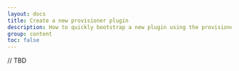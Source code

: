 ```yaml
---
layout: docs
title: Create a new provisioner plugin
description: How to quickly bootstrap a new plugin using the provisioner framework
group: content
toc: false
---
```


// TBD 